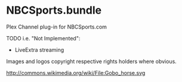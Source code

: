 NBCSports.bundle
================

Plex Channel plug-in for NBCSports.com

TODO i.e. "Not Implemented":
* LiveExtra streaming

Images and logos copyright respective rights holders where obvious.

http://commons.wikimedia.org/wiki/File:Gobo_horse.svg